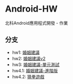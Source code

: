 # Android-HW
北科Android應用程式開發 - 作業

## 分支
- hw1: [婚姻建議](https://github.com/yaoandy107/Android-HW/tree/hw1)
- hw2: [婚姻建議v2](https://github.com/yaoandy107/Android-HW/tree/hw2)
- hw3: [婚姻建議-單元測試](https://github.com/yaoandy107/Android-HW/tree/hw3) 
- hw4.1: [婚姻建議-進階版](https://github.com/yaoandy107/Android-HW/tree/hw4.1) 
- hw4.2: [猜拳遊戲](https://github.com/yaoandy107/Android-HW/tree/hw4.2) 
